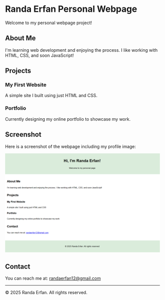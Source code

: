 # Randa Erfan Personal Webpage

Welcome to my personal webpage project!

## About Me
I'm learning web development and enjoying the process. I like working with HTML, CSS, and soon JavaScript!

## Projects

### My First Website
A simple site I built using just HTML and CSS.

### Portfolio
Currently designing my online portfolio to showcase my work.

## Screenshot
Here is a screenshot of the webpage including my profile image:

![Profile Image](task1.png)

## Contact
You can reach me at: [randaerfan12@gmail.com](mailto:randaerfan12@gmail.com)

---

© 2025 Randa Erfan. All rights reserved.